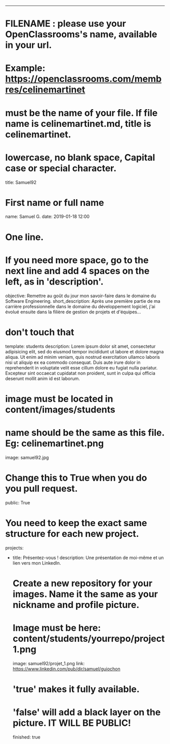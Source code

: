 ---

# FILENAME : please use your OpenClassrooms's name, available in your url.
# Example: https://openclassrooms.com/membres/celinemartinet
# must be the name of your file. If file name is celinemartinet.md, title is celinemartinet.
# lowercase, no blank space, Capital case or special character.
title: Samuel92

# First name or full name
name: Samuel G.
date: 2019-01-18 12:00

# One line.
# If you need more space, go to the next line and add 4 spaces on the left, as in 'description'.
objective: Remettre au goût du jour mon savoir-faire dans le domaine du Software Engineering.
short_description:
    Après une première partie de ma carrière professionnelle dans le domaine du développement logiciel,
    j'ai évolué ensuite dans la filière de gestion de projets et d'équipes... 	 

# don't touch that
template: students
description:
    Lorem ipsum dolor sit amet, consectetur adipisicing elit, sed do eiusmod
    tempor incididunt ut labore et dolore magna aliqua. Ut enim ad minim veniam,
    quis nostrud exercitation ullamco laboris nisi ut aliquip ex ea commodo
    consequat. Duis aute irure dolor in reprehenderit in voluptate velit esse
    cillum dolore eu fugiat nulla pariatur. Excepteur sint occaecat cupidatat non
    proident, sunt in culpa qui officia deserunt mollit anim id est laborum.

# image must be located in content/images/students
# name should be the same as this file. Eg: celinemartinet.png
image: samuel92.jpg

# Change this to True when you do you pull request.
public: True

# You need to keep the exact same structure for each new project.
projects:
  - title: Présentez-vous !
    description: Une présentation de moi-même et un lien vers mon LinkedIn.
    # Create a new repository for your images. Name it the same as your nickname and profile picture.
    # Image must be here: content/students/yourrepo/project1.png
    image: samuel92/projet_1.png
    link: https://www.linkedin.com/pub/dir/samuel/guiochon
    # 'true' makes it fully available.
    # 'false' will add a black layer on the picture. IT WILL BE PUBLIC!
    finished: true
